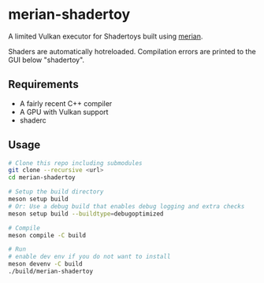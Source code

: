 # merian-shadertoy

A limited Vulkan executor for Shadertoys built using [merian](https://github.com/LDAP/merian).

Shaders are automatically hotreloaded. Compilation errors are printed to the GUI below "shadertoy".

## Requirements

- A fairly recent C++ compiler
- A GPU with Vulkan support
- shaderc

## Usage


```bash
# Clone this repo including submodules
git clone --recursive <url>
cd merian-shadertoy

# Setup the build directory
meson setup build
# Or: Use a debug build that enables debug logging and extra checks
meson setup build --buildtype=debugoptimized

# Compile
meson compile -C build

# Run
# enable dev env if you do not want to install
meson devenv -C build
./build/merian-shadertoy
```
